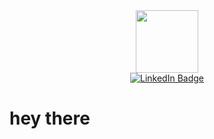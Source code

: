 <div id="header" align="center">
  <img src="https://media.giphy.com/media/M9gbBd9nbDrOTu1Mqx/giphy.gif" width="100"/>
</div>

<div id="badges" align="center">
  <a href="https://www.linkedin.com/in/timothykchapman/">
    <img src="https://img.shields.io/badge/LinkedIn-blue?style=for-the-badge&logo=linkedin&logoColor=white" alt="LinkedIn Badge"/>
  </a>
<!--
  <a>
    <img src="https://img.shields.io/badge/TikTok-black?style=for-the-badge&logo=tiktok&logoColor=white" alt="TikTok Badge"/>
  </a> 
  <a>
    <img src="https://img.shields.io/badge/YouTube-red?style=for-the-badge&logo=youtube&logoColor=white" alt="YouTube Badge"/>
  </a>  
-->
</div>
<div id="counter" align="center">
  <img src="https://komarev.com/ghpvc/?username=timkchapman&style=flat-square&color=blue" alt=""/>
</div>  

<h1>
  hey there
</h1>


<!--
**timkchapman/timkchapman** is a ✨ _special_ ✨ repository because its `README.md` (this file) appears on your GitHub profile.

Here are some ideas to get you started:

- 🔭 I’m currently working on ...
- 🌱 I’m currently learning ...
- 👯 I’m looking to collaborate on ...
- 🤔 I’m looking for help with ...
- 💬 Ask me about ...
- 📫 How to reach me: ...
- 😄 Pronouns: ...
- ⚡ Fun fact: ...
-->
